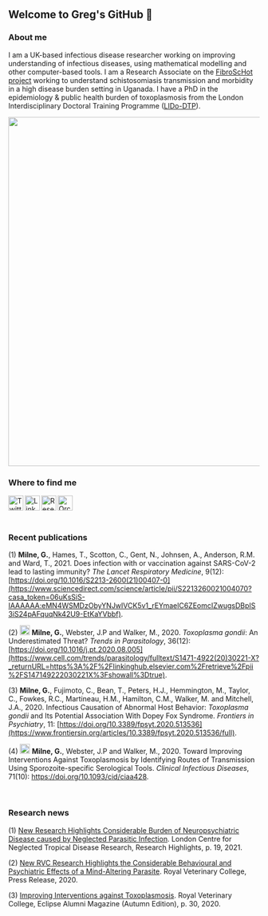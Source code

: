 ## Welcome to Greg's GitHub 👋

### About me
I am a UK-based infectious disease researcher working on improving understanding of infectious diseases, using mathematical modelling and other computer-based tools. I am a Research Associate on the [FibroScHot project](https://www.fibroschot.eu/) working to understand schistosomiasis transmission and morbidity in a high disease burden setting in Uganada. I have a PhD in the epidemiology & public health burden of toxoplasmosis from the London Interdisciplinary Doctoral Training Programme ([LIDo-DTP](https://www.lido-dtp.ac.uk/)).

[<img src="https://user-images.githubusercontent.com/65221055/147229695-118d4a36-dc00-4c8c-a647-3724463d4d66.png" width="700">](https://github.com/gcmilne/toxo-neuro)

### Where to find me
[<img align="left" alt="Twitter" width="30px" src="https://user-images.githubusercontent.com/65221055/147235064-d9e2d1a6-fc65-45d6-a041-1ab3f4a22019.png" />][1]
[<img align="left" alt="LinkedIn" width="30px" src="https://user-images.githubusercontent.com/65221055/147235097-e169ef3f-5229-43b8-bb26-c13c7e42b32b.png" />][2]
[<img align="left" alt="ResearchGate" width="30px" src="https://user-images.githubusercontent.com/65221055/147235147-423c3e08-0f30-46d1-8e53-8c4445bc7288.png" />][3]
[<img align="left" alt="Orcid" width="30px" src="https://user-images.githubusercontent.com/65221055/147235221-913fc322-dbbf-4c2a-aef5-feb6dd7f2e79.png" />][4]

<br />
<br />
<br />

### Recent publications
(1) **Milne, G.**, Hames, T., Scotton, C., Gent, N., Johnsen, A., Anderson, R.M. and Ward, T., 2021. Does infection with or vaccination against SARS-CoV-2 lead to lasting immunity? *The Lancet Respiratory Medicine*, 9(12): [https://doi.org/10.1016/S2213-2600(21)00407-0](https://www.sciencedirect.com/science/article/pii/S2213260021004070?casa_token=06uKsSiS-IAAAAAA:eMN4WSMDzObyYNJwIVCK5v1_rEYmaelC6ZEomcIZwugsDBpIS3iS24pAFquqNk42U9-EtKaYVbbf).

(2) [<img align="" alt="GitHub" width="20px" src="https://user-images.githubusercontent.com/65221055/149297208-ce948484-5133-4a52-a005-011a22bab23a.png" />][5] **Milne, G.**, Webster, J.P and Walker, M., 2020. *Toxoplasma gondii*: An Underestimated Threat? *Trends in Parasitology*, 36(12): [https://doi.org/10.1016/j.pt.2020.08.005](https://www.cell.com/trends/parasitology/fulltext/S1471-4922(20)30221-X?_returnURL=https%3A%2F%2Flinkinghub.elsevier.com%2Fretrieve%2Fpii%2FS147149222030221X%3Fshowall%3Dtrue).

(3) **Milne, G.**, Fujimoto, C., Bean, T., Peters, H.J., Hemmington, M., Taylor, C., Fowkes, R.C., Martineau, H.M., Hamilton, C.M., Walker, M. and Mitchell, J.A., 2020. Infectious Causation of Abnormal Host Behavior: *Toxoplasma gondii* and Its Potential Association With Dopey Fox Syndrome. *Frontiers in Psychiatry*, 11: 
 [https://doi.org/10.3389/fpsyt.2020.513536](https://www.frontiersin.org/articles/10.3389/fpsyt.2020.513536/full).
 
(4) [<img align="" alt="GitHub" width="20px" src="https://user-images.githubusercontent.com/65221055/149297208-ce948484-5133-4a52-a005-011a22bab23a.png" />][6] **Milne, G.**, Webster, J.P and Walker, M., 2020. Toward Improving Interventions Against Toxoplasmosis by Identifying Routes of Transmission Using Sporozoite-specific Serological Tools. *Clinical Infectious Diseases*, 71(10): https://doi.org/10.1093/cid/ciaa428.

<br />

### Research news
(1) [New Research Highlights Considerable Burden of Neuropsychiatric Disease caused by Neglected Parasitic Infection](https://www.londonntd.org/news/lcntdr-publishes-2021-research-highlights). London Centre for Neglected Tropical Disease Research, Research Highlights, p. 19, 2021.

(2) [New RVC Research Highlights the Considerable Behavioural and Psychiatric Effects of a Mind-Altering Parasite](https://www.rvc.ac.uk/research/news/general/new-rvc-research-highlights-the-considerable-behavioural-and-psychiatric-effects-of-a-mind-altering-parasite). Royal Veterinary College, Press Release, 2020.

(3) [Improving Interventions against Toxoplasmosis](https://www.rvc.ac.uk/static/newsletter/eclipse/2020/index.html). Royal Veterinary College, Eclipse Alumni Magazine (Autumn Edition), p. 30, 2020.

[1]: https://twitter.com/GC_Milne
[2]: https://www.linkedin.com/in/gregory-milne-a31776171/
[3]: https://www.researchgate.net/profile/Gregory-Milne
[4]: https://orcid.org/my-orcid?orcid=0000-0002-9594-3321
[5]: https://github.com/gcmilne/toxo-neuro
[6]: https://github.com/gcmilne/oocyst-mod
